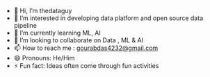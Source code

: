 - 👋 Hi, I’m thedataguy
- 👀 I’m interested in developing data platform and open source data pipeline
- 🌱 I’m currently learning ML, AI
- 💞️ I’m looking to collaborate on Data , ML & AI
- 📫 How to reach me : gourabdas4232@gmail.com
- 😄 Pronouns: He/Him
- ⚡ Fun fact: Ideas often come through fun activities

<!---
ddataguy/ddataguy is a ✨ special ✨ repository because its `README.md` (this file) appears on your GitHub profile.
You can click the Preview link to take a look at your changes.
--->
